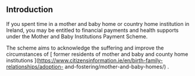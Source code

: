 ##  Introduction

If you spent time in a mother and baby home or country home institution in
Ireland, you may be entitled to financial payments and health supports under
the Mother and Baby Institutions Payment Scheme.

The scheme aims to acknowledge the suffering and improve the circumstances of
[ former residents of mother and baby and county home institutions
](https://www.citizensinformation.ie/en/birth-family-relationships/adoption-
and-fostering/mother-and-baby-homes/) .
